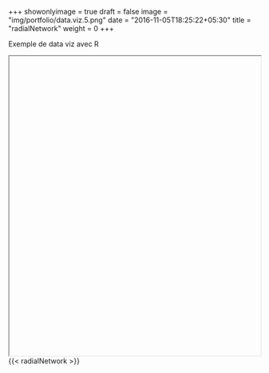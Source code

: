 +++
showonlyimage = true
draft = false
image = "img/portfolio/data.viz.5.png"
date = "2016-11-05T18:25:22+05:30"
title = "radialNetwork"
weight = 0
+++

Exemple de data viz avec R
<!--more-->

<iframe width="100%" height="600"></iframe>
{{< radialNetwork >}}



